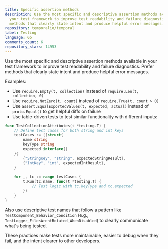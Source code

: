 ```yaml
---
title: Specific assertion methods
description: Use the most specific and descriptive assertion methods available in
  your test framework to improve test readability and failure diagnostics. Prefer
  methods that clearly state intent and produce helpful error messages.
repository: temporalio/temporal
label: Testing
language: Go
comments_count: 6
repository_stars: 14953
---
```


Use the most specific and descriptive assertion methods available in your test framework to improve test readability and failure diagnostics. Prefer methods that clearly state intent and produce helpful error messages.

Examples:
- Use `require.Empty(t, collection)` instead of `require.Len(t, collection, 0)`
- Use `require.NotZero(t, count)` instead of `require.True(t, count > 0)`
- Use `assert.EqualExportedValues(t, expected, actual)` instead of `proto.Equal()` to get helpful diffs on failure
- Use table-driven tests to test similar functionality with different inputs:

```go
func TestCollectionAttributes(t *testing.T) {
    // Define test cases for both string and int keys
    testCases := []struct{
        name string
        keyType string
        expected interface{}
    }{
        {"StringKey", "string", expectedStringResult},
        {"IntKey", "int", expectedIntResult},
    }
    
    for _, tc := range testCases {
        t.Run(tc.name, func(t *testing.T) {
            // Test logic with tc.keyType and tc.expected
        })
    }
}
```

Also use descriptive test names that follow a pattern like `TestComponent_Behavior_Condition` (e.g., `TestLogger_FilesArentRotated_WhenDisabled`) to clearly communicate what's being tested.

These practices make tests more maintainable, easier to debug when they fail, and the intent clearer to other developers.